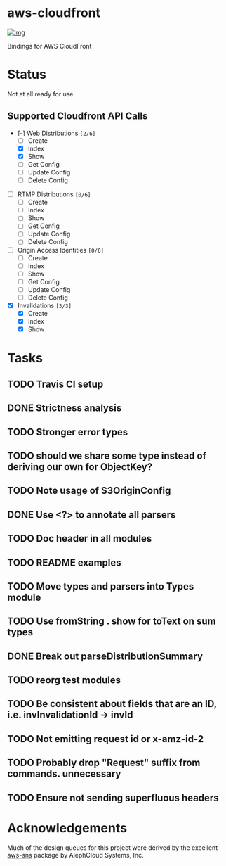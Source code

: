 # aws-cloudfront

[![img](//travis-ci.org/Soostone/aws-cloudfront.svg)](https://travis-ci.org/Soostone/aws-cloudfront)

Bindings for AWS CloudFront

# Status

Not at all ready for use.

## Supported Cloudfront API Calls

-   [-] Web Distributions <code>[2/6]</code>
    -   [ ] Create
    -   [X] Index
    -   [X] Show
    -   [ ] Get Config
    -   [ ] Update Config
    -   [ ] Delete Config
-   [ ] RTMP Distributions <code>[0/6]</code>
    -   [ ] Create
    -   [ ] Index
    -   [ ] Show
    -   [ ] Get Config
    -   [ ] Update Config
    -   [ ] Delete Config
-   [ ] Origin Access Identities <code>[0/6]</code>
    -   [ ] Create
    -   [ ] Index
    -   [ ] Show
    -   [ ] Get Config
    -   [ ] Update Config
    -   [ ] Delete Config
-   [X] Invalidations <code>[3/3]</code>
    -   [X] Create
    -   [X] Index
    -   [X] Show

# Tasks


## TODO Travis CI setup

## DONE Strictness analysis

## TODO Stronger error types

## TODO should we share some type instead of deriving our own for ObjectKey?

## TODO Note usage of S3OriginConfig

## DONE Use <?> to annotate all parsers

## TODO Doc header in all modules

## TODO README examples

## TODO Move types and parsers into Types module

## TODO Use fromString . show for toText on sum types

## DONE Break out parseDistributionSummary

## TODO reorg test modules

## TODO Be consistent about fields that are an ID, i.e. invInvalidationId -> invId

## TODO Not emitting request id or x-amz-id-2

## TODO Probably drop "Request" suffix from commands. unnecessary

## TODO Ensure not sending superfluous headers

# Acknowledgements

Much of the design queues for this project were derived by the
excellent [aws-sns](https://github.com/alephcloud/hs-aws-sns) package by AlephCloud Systems, Inc.
